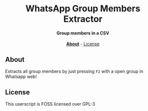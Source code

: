 <div align=center>

# WhatsApp Group Members Extractor

#### Group members in a CSV

**[About](#about)** - [License](#license)
</div>

## About

Extracts all group members by just pressing `F2` with a open group in Whatsapp web!

## License

This userscript is FOSS licensed over GPL-3
